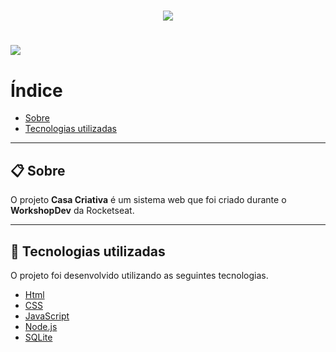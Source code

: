 <h1 align= 'center'> 
    <img src= 'https://ik.imagekit.io/wriz9vsytc/logo_KGMTcKHA0.png' 
   
</h1>

<h1>
    <img src = 'https://ik.imagekit.io/wriz9vsytc/novasideias_6HUSH-nXg.gif'>

</h1>

# Índice

- [Sobre](#-sobre)
- [Tecnologias utilizadas](#-tecnologias-ulitizadas)

---

## 📋 Sobre

O projeto **Casa Criativa** é um sistema web que foi criado durante o **WorkshopDev** da Rocketseat. 

--- 

## 🚀 Tecnologias utilizadas

O projeto foi desenvolvido utilizando as seguintes tecnologias.

- [Html](https://www.w3.org/html/)
- [CSS](https://www.w3.org/Style/CSS/Overview.en.html)
- [JavaScript](https://www.javascript.com/)
- [Node.js](https://nodejs.org/en/)
- [SQLite](https://www.sqlite.org/index.html)
